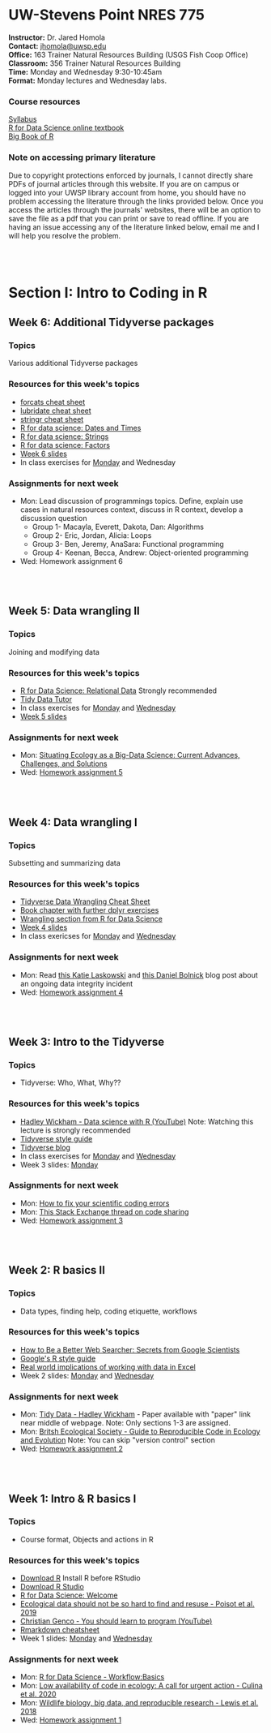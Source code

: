 # UW-Stevens Point NRES 775

**Instructor:** Dr. Jared Homola  
**Contact:** jhomola@uwsp.edu  
**Office:** 163 Trainer Natural Resources Building (USGS Fish Coop Office)  
**Classroom:** 356 Trainer Natural Resources Building  
**Time:** Monday and Wednesday 9:30-10:45am  
**Format:** Monday lectures and Wednesday labs.  

### Course resources
[Syllabus](R_programming_for_nat_res_syllabus_2022.pdf)  
[R for Data Science online textbook](https://r4ds.had.co.nz/index.html)  
[Big Book of R](https://www.bigbookofr.com/)  

### Note on accessing primary literature
Due to copyright protections enforced by journals, I cannot directly share PDFs of journal articles through this website. If you are on campus or logged into your UWSP library account from home, you should have no problem accessing the literature through the links provided below. Once you access the articles through the journals' websites, there will be an option to save the file as a pdf that you can print or save to read offline. If you are having an issue accessing any of the literature linked below, email me and I will help you resolve the problem.  

<br><br>
# **Section I: Intro to Coding in R**
## Week 6: Additional Tidyverse packages
### Topics  
Various additional Tidyverse packages 

### Resources for this week's topics  
- [forcats cheat sheet](https://raw.githubusercontent.com/rstudio/cheatsheets/main/factors.pdf)  
- [lubridate cheat sheet](https://rawgit.com/rstudio/cheatsheets/main/lubridate.pdf)  
- [stringr cheat sheet](https://raw.githubusercontent.com/rstudio/cheatsheets/main/strings.pdf)  
- [R for data science: Dates and Times](https://r4ds.had.co.nz/dates-and-times.html)  
- [R for data science: Strings](https://r4ds.had.co.nz/strings.html)  
- [R for data science: Factors](https://r4ds.had.co.nz/factors.html)  
- [Week 6 slides](6_AdditionalTidyversePackages.pdf)  
- In class exercises for [Monday](InClass-Week6-Mon.R) and Wednesday  

### Assignments for next week  
- Mon: Lead discussion of programmings topics. Define, explain use cases in natural resources context, discuss in R context, develop a discussion question   
	- Group 1- Macayla, Everett, Dakota, Dan: Algorithms  
	- Group 2- Eric, Jordan, Alicia: Loops  
	- Group 3- Ben, Jeremy, AnaSara: Functional programming  
	- Group 4- Keenan, Becca, Andrew: Object-oriented programming  
- Wed: Homework assignment 6  

<br><br>

## Week 5: Data wrangling II
### Topics  
Joining and modifying data  

### Resources for this week's topics
- [R for Data Science: Relational Data](https://r4ds.had.co.nz/relational-data.html) Strongly recommended  
- [Tidy Data Tutor](https://tidydatatutor.com/)  
- In class exercises for [Monday](Wk5_inClass_Mon_online.R) and [Wednesday](inClass_wk5_Wed.R)  
- [Week 5 slides](5_DataWranglingII.pdf)  

### Assignments for next week  
- Mon: [Situating Ecology as a Big-Data Science: Current Advances, Challenges, and Solutions](https://academic.oup.com/bioscience/article/68/8/563/5049569?)  
- Wed: [Homework assignment 5](https://raw.githubusercontent.com/jaredhomola/RforNatRes/gh-pages/lastName_Homework5.Rmd)   

<br><br>

## Week 4: Data wrangling I
### Topics  
Subsetting and summarizing data  

### Resources for this week's topics
- [Tidyverse Data Wrangling Cheat Sheet](https://www.rstudio.com/wp-content/uploads/2015/02/data-wrangling-cheatsheet.pdf)  
- [Book chapter with further dplyr exercises](https://link.springer.com/chapter/10.1007/978-3-030-39643-5_11)  
- [Wrangling section from R for Data Science](https://r4ds.had.co.nz/wrangle-intro.html)  
- [Week 4 slides](4_DataWranglingI_Mon.pdf) 
- In class exericses for [Monday](Wk4_InClass_Mon.R) and [Wednesday](Wk4_InClass_Wed.R)  

### Assignments for next week
- Mon: Read [this Katie Laskowski](https://laskowskilab.faculty.ucdavis.edu/2020/01/29/retractions/) and [this Daniel Bolnick](http://ecoevoevoeco.blogspot.com/2021/05/17-months.html) blog post about an ongoing data integrity incident  
- Wed: [Homework assignment 4](https://raw.githubusercontent.com/jaredhomola/RforNatRes/gh-pages/lastName_Homework4.Rmd)    

<br><br>

## Week 3: Intro to the Tidyverse
### Topics  
- Tidyverse: Who, What, Why??  

### Resources for this week's topics
- [Hadley Wickham - Data science with R (YouTube)](https://www.youtube.com/watch?v=K-ss_ag2k9E) Note: Watching this lecture is strongly recommended  
- [Tidyverse style guide](https://style.tidyverse.org/index.html)  
- [Tidyverse blog](https://www.tidyverse.org/blog/)  
- In class exercises for [Monday](https://raw.githubusercontent.com/jaredhomola/RforNatRes/gh-pages/InClass_Wk3_Mon.R) and [Wednesday](InClass_Wk3_Wed.R)  
- Week 3 slides: [Monday](3_IntroToTidyverse.pdf)     

### Assignments for next week
- Mon: [How to fix your scientific coding errors](https://www.nature.com/articles/d41586-022-00217-0)  
- Mon: [This Stack Exchange thread on code sharing](https://academia.stackexchange.com/questions/134338/will-a-paper-be-retracted-if-a-flaw-in-released-software-code-invalidates-its-ce)  
- Wed: [Homework assignment 3](https://raw.githubusercontent.com/jaredhomola/RforNatRes/gh-pages/lastName_Homework3.Rmd)   

<br><br>

## Week 2: R basics II  
### Topics  
- Data types, finding help, coding etiquette, workflows  

### Resources for this week's topics
- [How to Be a Better Web Searcher: Secrets from Google Scientists](https://blogs.scientificamerican.com/observations/how-to-be-a-better-web-searcher-secrets-from-google-scientists/)  
- [Google's R style guide](https://web.stanford.edu/class/cs109l/unrestricted/resources/google-style.html)  
- [Real world implications of working with data in Excel](https://www.theguardian.com/politics/2020/oct/05/how-excel-may-have-caused-loss-of-16000-covid-tests-in-england)  
- Week 2 slides: [Monday](2_DataTypesHelpEtiquette.pdf) and [Wednesday](2_Wed_DataTypesHelpEtiquette.pdf)  

### Assignments for next week
- Mon: [Tidy Data - Hadley Wickham](https://www.jstatsoft.org/article/view/v059i10) - Paper available with "paper" link near middle of webpage. Note: Only sections 1-3 are assigned.  
- Mon: [Britsh Ecological Society - Guide to Reproducible Code in Ecology and Evolution](https://www.britishecologicalsociety.org/wp-content/uploads/2017/12/guide-to-reproducible-code.pdf) Note: You can skip "version control" section   
- Wed: [Homework assignment 2](https://raw.githubusercontent.com/jaredhomola/RforNatRes/gh-pages/Homework2.Rmd)  

<br><br>


## Week 1: Intro & R basics I
### Topics
- Course format, Objects and actions in R  

### Resources for this week's topics
- [Download R](https://repo.miserver.it.umich.edu/cran/) Install R before RStudio  
- [Download R Studio](https://rstudio.com/products/rstudio/download/#download)  
- [R for Data Science: Welcome](https://r4ds.had.co.nz/introduction.html)  
- [Ecological data should not be so hard to find and resuse - Poisot et al. 2019](https://www.sciencedirect.com/science/article/pii/S0169534719301107)
- [Christian Genco - You should learn to program (YouTube)](https://www.youtube.com/watch?v=xfBWk4nw440&t=28s)  
- [Rmarkdown cheatsheet](https://raw.githubusercontent.com/rstudio/cheatsheets/main/rmarkdown.pdf)  
- Week 1 slides: [Monday](1_R_basics.pdf) and [Wednesday](1_R_basics_Wed.pdf)   

### Assignments for next week
- Mon: [R for Data Science - Workflow:Basics](https://r4ds.had.co.nz/workflow-basics.html)
- Mon: [Low availability of code in ecology: A call for urgent action - Culina et al. 2020](https://journals.plos.org/plosbiology/article?id=10.1371/journal.pbio.3000763)  
- Mon: [Wildlife biology, big data, and reproducible research - Lewis et al. 2018](https://wildlife.onlinelibrary.wiley.com/doi/full/10.1002/wsb.847)  
- Wed: [Homework assignment 1](https://raw.githubusercontent.com/jaredhomola/RforNatRes/gh-pages/lastName_Homework1.Rmd)  
